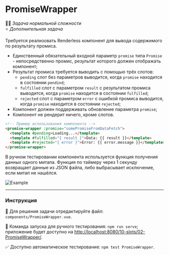# PromiseWrapper

👷🏻 _Задача нормальной сложности_\
⭐ _Дополнительная задача_

<!--start_statement-->

Требуется реализовать Renderless компонент для вывода содержимого по результату промиса.

- Единственный обязательный входной параметр `promise` типа `Promise` - непосредственно промис, результат которого
  должен отображать компонент;
- Результат промиса требуется выводить с помощью трёх слотов:
  - `pending` слот без параметров выводится, когда `promise` находится в состоянии `pendind`;
  - `fulfilled` слот с параметром `result` с результатом промиса выводится, когда `promise` находится в состоянии
    `fulfilled`;
  - `rejected` слот с параметром `error` с ошибкой промиса выводится, когда `promise` находится в состоянии `rejected`;
- Компонент должен поддерживать обновление параметра `promise`;
- Компонент не рендерит ничего, кроме слотов.

```html
<!-- Пример использования компонента -->
<promise-wrapper :promise="somePromiseFromDataFetch">
  <template #pending>Loading...</template>
  <template #fulfilled="{ result }">Data: {{ result }}</template>
  <template #rejected="{ error }">Error: {{ error.message }}</template>
</promise-wrapper>
```

В ручном тестировании компонента используется функция получения данных одного митапа. Функция по таймеру через 1 секунду
возвращает данные из JSON файла, либо выбрасывает исключение, если митап не нашёлся.

<img src="https://i.imgur.com/wD1Kvaz.gif" alt="Example" />
<!--end_statement-->

---

### Инструкция

📝 Для решения задачи отредактируйте файл: `components/PromiseWrapper.vue`.

🚀 Команда запуска для ручного тестирования: `npm run serve`;\
приложение будет доступно на [http://localhost:8080/10-slots/02-PromiseWrapper/](http://localhost:8080/10-slots/02-PromiseWrapper/).

✅ Доступно автоматическое тестирование: `npm test PromiseWrapper`.
